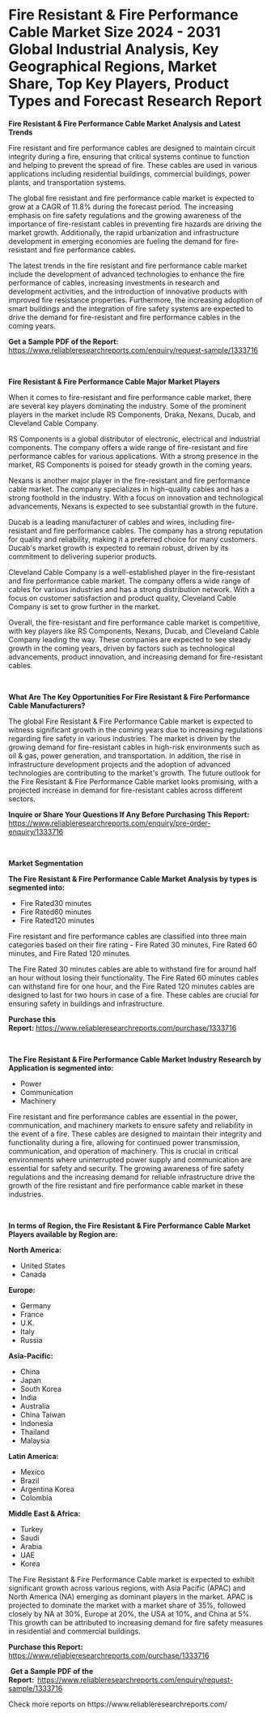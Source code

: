 <p><h1>Fire Resistant & Fire Performance Cable Market Size 2024 - 2031 Global Industrial Analysis, Key Geographical Regions, Market Share, Top Key Players, Product Types and Forecast Research Report</h1></p><p><strong>Fire Resistant & Fire Performance Cable Market Analysis and Latest Trends</strong></p>
<p><p>Fire resistant and fire performance cables are designed to maintain circuit integrity during a fire, ensuring that critical systems continue to function and helping to prevent the spread of fire. These cables are used in various applications including residential buildings, commercial buildings, power plants, and transportation systems.</p><p>The global fire resistant and fire performance cable market is expected to grow at a CAGR of 11.8% during the forecast period. The increasing emphasis on fire safety regulations and the growing awareness of the importance of fire-resistant cables in preventing fire hazards are driving the market growth. Additionally, the rapid urbanization and infrastructure development in emerging economies are fueling the demand for fire-resistant and fire performance cables.</p><p>The latest trends in the fire resistant and fire performance cable market include the development of advanced technologies to enhance the fire performance of cables, increasing investments in research and development activities, and the introduction of innovative products with improved fire resistance properties. Furthermore, the increasing adoption of smart buildings and the integration of fire safety systems are expected to drive the demand for fire-resistant and fire performance cables in the coming years.</p></p>
<p><strong>Get a Sample PDF of the Report:&nbsp;</strong> <a href="https://www.reliableresearchreports.com/enquiry/request-sample/1333716">https://www.reliableresearchreports.com/enquiry/request-sample/1333716</a></p>
<p>&nbsp;</p>
<p><strong>Fire Resistant & Fire Performance Cable Major Market Players</strong></p>
<p><p>When it comes to fire-resistant and fire performance cable market, there are several key players dominating the industry. Some of the prominent players in the market include RS Components, Draka, Nexans, Ducab, and Cleveland Cable Company.</p><p>RS Components is a global distributor of electronic, electrical and industrial components. The company offers a wide range of fire-resistant and fire performance cables for various applications. With a strong presence in the market, RS Components is poised for steady growth in the coming years.</p><p>Nexans is another major player in the fire-resistant and fire performance cable market. The company specializes in high-quality cables and has a strong foothold in the industry. With a focus on innovation and technological advancements, Nexans is expected to see substantial growth in the future.</p><p>Ducab is a leading manufacturer of cables and wires, including fire-resistant and fire performance cables. The company has a strong reputation for quality and reliability, making it a preferred choice for many customers. Ducab's market growth is expected to remain robust, driven by its commitment to delivering superior products.</p><p>Cleveland Cable Company is a well-established player in the fire-resistant and fire performance cable market. The company offers a wide range of cables for various industries and has a strong distribution network. With a focus on customer satisfaction and product quality, Cleveland Cable Company is set to grow further in the market.</p><p>Overall, the fire-resistant and fire performance cable market is competitive, with key players like RS Components, Nexans, Ducab, and Cleveland Cable Company leading the way. These companies are expected to see steady growth in the coming years, driven by factors such as technological advancements, product innovation, and increasing demand for fire-resistant cables.</p></p>
<p>&nbsp;</p>
<p><strong>What Are The Key Opportunities For Fire Resistant & Fire Performance Cable Manufacturers?</strong></p>
<p><p>The global Fire Resistant & Fire Performance Cable market is expected to witness significant growth in the coming years due to increasing regulations regarding fire safety in various industries. The market is driven by the growing demand for fire-resistant cables in high-risk environments such as oil & gas, power generation, and transportation. In addition, the rise in infrastructure development projects and the adoption of advanced technologies are contributing to the market's growth. The future outlook for the Fire Resistant & Fire Performance Cable market looks promising, with a projected increase in demand for fire-resistant cables across different sectors.</p></p>
<p><strong>Inquire or Share Your Questions If Any Before Purchasing This Report:</strong> <a href="https://www.reliableresearchreports.com/enquiry/pre-order-enquiry/1333716">https://www.reliableresearchreports.com/enquiry/pre-order-enquiry/1333716</a></p>
<p>&nbsp;</p>
<p><strong>Market Segmentation</strong></p>
<p><strong>The Fire Resistant & Fire Performance Cable Market Analysis by types is segmented into:</strong></p>
<p><ul><li>Fire Rated30 minutes</li><li>Fire Rated60 minutes</li><li>Fire Rated120 minutes</li></ul></p>
<p><p>Fire resistant and fire performance cables are classified into three main categories based on their fire rating - Fire Rated 30 minutes, Fire Rated 60 minutes, and Fire Rated 120 minutes. </p><p>The Fire Rated 30 minutes cables are able to withstand fire for around half an hour without losing their functionality. The Fire Rated 60 minutes cables can withstand fire for one hour, and the Fire Rated 120 minutes cables are designed to last for two hours in case of a fire. These cables are crucial for ensuring safety in buildings and infrastructure.</p></p>
<p><strong>Purchase this Report:&nbsp;</strong><a href="https://www.reliableresearchreports.com/purchase/1333716">https://www.reliableresearchreports.com/purchase/1333716</a></p>
<p>&nbsp;</p>
<p><strong>The Fire Resistant & Fire Performance Cable Market Industry Research by Application is segmented into:</strong></p>
<p><ul><li>Power</li><li>Communication</li><li>Machinery</li></ul></p>
<p><p>Fire resistant and fire performance cables are essential in the power, communication, and machinery markets to ensure safety and reliability in the event of a fire. These cables are designed to maintain their integrity and functionality during a fire, allowing for continued power transmission, communication, and operation of machinery. This is crucial in critical environments where uninterrupted power supply and communication are essential for safety and security. The growing awareness of fire safety regulations and the increasing demand for reliable infrastructure drive the growth of the fire resistant and fire performance cable market in these industries.</p></p>
<p>&nbsp;</p>
<p><strong>In terms of Region, the Fire Resistant & Fire Performance Cable Market Players available by Region are:</strong></p>
<p>
    <p> <strong> North America: </strong>
        <ul>
            <li>United States</li>
            <li>Canada</li>
        </ul>
        </p> 
    <p> <strong> Europe: </strong>
        <ul>
            <li>Germany</li>
            <li>France</li>
            <li>U.K.</li>
            <li>Italy</li>
            <li>Russia</li>
        </ul>
        </p> 
    <p> <strong> Asia-Pacific: </strong>
        <ul>
            <li>China</li>
            <li>Japan</li>
            <li>South Korea</li>
            <li>India</li>
            <li>Australia</li>
            <li>China Taiwan</li>
            <li>Indonesia</li>
            <li>Thailand</li>
            <li>Malaysia</li>
        </ul>
        </p> 
    <p> <strong> Latin America: </strong>
        <ul>
            <li>Mexico</li>
            <li>Brazil</li>
            <li>Argentina Korea</li>
            <li>Colombia</li>
        </ul>
        </p> 
    <p> <strong> Middle East & Africa: </strong>
        <ul>
            <li>Turkey</li>
            <li>Saudi</li>
            <li>Arabia</li>
            <li>UAE</li>
            <li>Korea</li>
        </ul>
    </p>
    </p>
<p><p>The Fire Resistant & Fire Performance Cable market is expected to exhibit significant growth across various regions, with Asia Pacific (APAC) and North America (NA) emerging as dominant players in the market. APAC is projected to dominate the market with a market share of 35%, followed closely by NA at 30%, Europe at 20%, the USA at 10%, and China at 5%. This growth can be attributed to increasing demand for fire safety measures in residential and commercial buildings.</p></p>
<p><strong>Purchase this Report: </strong><a href="https://www.reliableresearchreports.com/purchase/1333716">https://www.reliableresearchreports.com/purchase/1333716</a></p>
<p>&nbsp;<strong>Get a Sample PDF of the Report:&nbsp;&nbsp;</strong><a href="https://www.reliableresearchreports.com/enquiry/request-sample/1333716">https://www.reliableresearchreports.com/enquiry/request-sample/1333716</a></p>
<p><strong></strong></p>
<p>Check more reports on https://www.reliableresearchreports.com/</p>